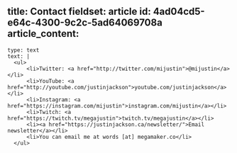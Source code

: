 title: Contact
fieldset: article
id: 4ad04cd5-e64c-4300-9c2c-5ad64069708a
article_content:
  -
    type: text
    text: |
      <ul>
          <li>Twitter: <a href="http://twitter.com/mijustin">@mijustin</a></li>
          <li>YouTube: <a href="http://youtube.com/justinjackson">youtube.com/justinjackson</a></li>
          <li>Instagram: <a href="https://instagram.com/mijustin">instagram.com/mijustin</a></li>
          <li>Twitch: <a href="https://twitch.tv/megajustin">twitch.tv/megajustin</a></li>
          <li><a href="https://justinjackson.ca/newsletter/">Email newsletter</a></li>
          <li>You can email me at words [at] megamaker.co</li>
      </ul>
      
